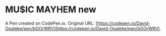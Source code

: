 # MU$IC MAYHEM new

A Pen created on CodePen.io. Original URL: [https://codepen.io/David-Opaleke/pen/bGOrWRV](https://codepen.io/David-Opaleke/pen/bGOrWRV).

